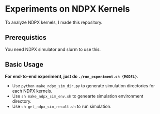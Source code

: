 # Experiments on NDPX Kernels
To analyze NDPX kernels, I made this repository.

## Prerequistics
You need NDPX simulator and slurm to use this.

## Basic Usage
**For end-to-end experiment, just do `./run_experiment.sh {MODEL}`.**

 - Use `python make_ndpx_sim_dir.py` to generate simulation directories for each NDPX kernels.
 - Use `sh make_ndpx_sim_env.sh` to genearte simulation environment directory.
 - Use `sh get_ndpx_sim_result.sh` to run simulation.


